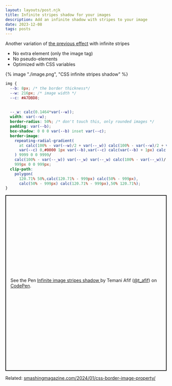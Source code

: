 ```yaml
---
layout: layouts/post.njk
title: Infinite stripes shadow for your images 
description: Add an infinite shadow with stripes to your image 
date: 2023-12-08
tags: posts
---
```


Another variation of [the previous effect](/infinite-shadow-image/) with infinite stripes
* No extra element (only the image tag)
* No pseudo-elements
* Optimized with CSS variables


{% image "./image.png", "CSS infinite stripes shadow" %}

```css
img {
  --b: 8px; /* the border thickness*/
  --w: 216px; /* image width */
  --c: #A7DBD8;
  
  
  --_w: calc(0.1464*var(--w));
  width: var(--w);
  border-radius: 50%; /* don't touch this, only rounded images */
  padding: var(--b);
  box-shadow: 0 0 0 var(--b) inset var(--c);
  border-image:
    repeating-radial-gradient( 
      at calc(100% - var(--w)/2 + var(--_w)) calc(100% - var(--w)/2 + var(--_w)),
      var(--c) 0,#0000 1px var(--b),var(--c) calc(var(--b) + 1px) calc(var(--b)*2)
    ) 9999 0 0 9999/
    calc(100% - var(--_w)) var(--_w) var(--_w) calc(100% - var(--_w))/
    999px 0 0 999px;
  clip-path: 
    polygon(
      120.71% 50%,calc(120.71% - 999px) calc(50% - 999px),
      calc(50% - 999px) calc(120.71% - 999px),50% 120.71%);
}
```

<p class="codepen" data-height="550" data-default-tab="result" data-slug-hash="yLZwLKj" data-preview="true" data-user="t_afif" style="height: 550px; box-sizing: border-box; display: flex; align-items: center; justify-content: center; border: 2px solid; margin: 1em 0; padding: 1em;">
  <span>See the Pen <a href="https://codepen.io/t_afif/pen/yLZwLKj">
  Infinite image stripes shadow </a> by Temani Afif (<a href="https://codepen.io/t_afif">@t_afif</a>)
  on <a href="https://codepen.io">CodePen</a>.</span>
</p>
<script async src="https://cpwebassets.codepen.io/assets/embed/ei.js"></script>

Related: [smashingmagazine.com/2024/01/css-border-image-property/](https://www.smashingmagazine.com/2024/01/css-border-image-property/)
